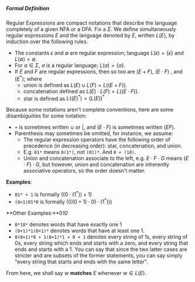 
##### Formal Definition
Regular Expressions are compact notations that describe the language completely of a given NFA or a DFA. Fix a $\Sigma$. We define simultaneously regular expressions $E$ and the language denoted by $E$, written $L(E)$, by induction over the following rules.
- The constants $\epsilon$ and $\emptyset$ are regular expression; language $L(\epsilon) = \{ \epsilon \}$ and $L(\emptyset) = \emptyset$.
- For $a \in \Sigma$, $a$ is a regular language; $L(a) = \{ a \}$.
- If $E$ and $F$ are regular expressions, then so too are $(E + F)$, $(E \cdot F)$ , and $(E^*)$; where
	- union is defined as $L(E)\cup L(F) = L((E+F))$.
	- concatenation defined as $L(E)\cdot L(F) = L((E\cdot F))$.
	- star is defined as $L((E)^*) = (L(E))^*$

Because some notations aren't complete conventions, here are some disambiguities for some notation:

-   `+` is sometimes written $\cup$ or $|$, and $(E\cdot F)$ is sometimes written $(EF)$.
- Parenthesis may sometimes be omitted, for instance, we assume:
	- The regular expression operators have the following order of precedence (in decreasing order): star, concatenation, and union.
	- E.g. `01*` means `0(1*)`, not `(01)*`. And `0 + (10)`.
	- Union and concatenation associate to the left, e.g. $E\cdot F\cdot G$ means $(E\cdot F) \cdot G$, but however, union and concatenation are inherently associative operators, so the order doesn't matter.

**Examples**:

- `01* + 1` is formally $((0\cdot (1^*)) + 1)$
- `(0+1)01*0` is formally $((((0+1)\cdot 0)\cdot (1^*)))$

**Other Examples:**0*10*

- `0*10*` denotes words that have exactly one 1
- `(0+1)*1(0+1)*` denotes words that have at least one 1.
- `0(0+1)*0 + 1(0+1)*1 + 0 + 1` denotes every string of 1s, every string of 0s, every string which ends and starts with a zero, and every string that ends and starts with a 1. You can say that since the two latter cases are stricter and are subsets of the former statements, you can say simply "every string that starts and ends with the same letter".

From here, we shall say $w$ **matches** $E$ whenever $w \in L(E)$.